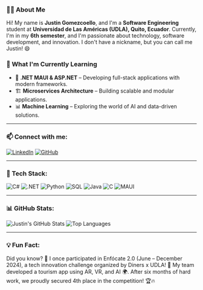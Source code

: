 ### 👨‍💻 About Me
Hi! My name is **Justin Gomezcoello**, and I'm a **Software Engineering** student at **Universidad de Las Américas (UDLA), Quito, Ecuador**. Currently, I'm in my **6th semester**, and I'm passionate about technology, software development, and innovation. I don't have a nickname, but you can call me Justin! 😄

### 🚀 What I'm Currently Learning
- 🔗 **.NET MAUI & ASP.NET** – Developing full-stack applications with modern frameworks.
- 🏗 **Microservices Architecture** – Building scalable and modular applications.
- 📊 **Machine Learning** – Exploring the world of AI and data-driven solutions.
  

---

### 📫 Connect with me:
[![LinkedIn](https://img.shields.io/badge/-LinkedIn-0077B5?style=flat-square&logo=linkedin&logoColor=white)](https://www.linkedin.com/in/justin-gomezcoello/)
[![GitHub](https://img.shields.io/badge/-GitHub-181717?style=flat-square&logo=github&logoColor=white)](https://github.com/JustinGomezcoello)


---

### 🚀 Tech Stack:
![C#](https://img.shields.io/badge/-C%23-239120?style=flat-square&logo=c-sharp&logoColor=white)
![.NET](https://img.shields.io/badge/-.NET-512BD4?style=flat-square&logo=dot-net&logoColor=white)
![Python](https://img.shields.io/badge/-Python-3776AB?style=flat-square&logo=python&logoColor=white)
![SQL](https://img.shields.io/badge/-SQL-4479A1?style=flat-square&logo=mysql&logoColor=white)
![Java](https://img.shields.io/badge/-Java-007396?style=flat-square&logo=java&logoColor=white)
![C](https://img.shields.io/badge/-C-A8B9CC?style=flat-square&logo=c&logoColor=white)
![MAUI](https://img.shields.io/badge/-MAUI-512BD4?style=flat-square&logo=dot-net&logoColor=white)

---

### 📊 GitHub Stats:
![Justin's GitHub Stats](https://github-readme-stats.vercel.app/api?username=JustinGomezcoello&show_icons=true&theme=tokyonight)
![Top Languages](https://github-readme-stats.vercel.app/api/top-langs/?username=JustinGomezcoello&layout=compact&theme=tokyonight)

---

### 💡 Fun Fact:
Did you know? 🤔 I once participated in Enfócate 2.0 (June – December 2024), a tech innovation challenge organized by Diners x UDLA! 🚀 My team developed a tourism app using AR, VR, and AI 🌍. After six months of hard work, we proudly secured 4th place in the competition! 🏆🔥



